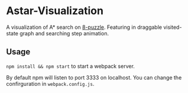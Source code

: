 # Astar-Visualization

A visualization of A* search on [8-puzzle](https://en.wikipedia.org/wiki/15_puzzle). Featuring in draggable visited-state graph and searching step animation.

## Usage
`npm install && npm start` to start a webpack server.

By default npm will listen to port 3333 on localhost. You can change the confirguration in `webpack.config.js`.